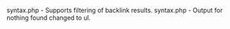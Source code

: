 syntax.php - Supports filtering of backlink results.
syntax.php - Output for nothing found changed to ul.